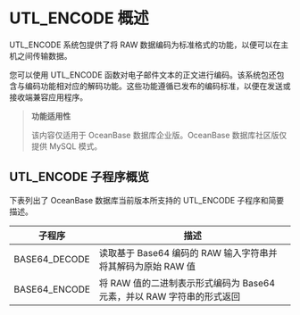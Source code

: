 UTL_ENCODE 概述 
==================================

UTL_ENCODE 系统包提供了将 RAW 数据编码为标准格式的功能，以便可以在主机之间传输数据。

您可以使用 UTL_ENCODE 函数对电子邮件文本的正文进行编码。该系统包还包含与编码功能相对应的解码功能。这些功能遵循已发布的编码标准，以便在发送或接收端兼容应用程序。

>**功能适用性**
>
>该内容仅适用于 OceanBase 数据库企业版。OceanBase 数据库社区版仅提供 MySQL 模式。

UTL_ENCODE 子程序概览 
-------------------------------------

下表列出了 OceanBase 数据库当前版本所支持的 UTL_ENCODE 子程序和简要描述。


|      子程序      |                           描述                            |
|---------------|---------------------------------------------------------|
| BASE64_DECODE | 读取基于 Base64 编码的 RAW 输入字符串并将其解码为原始 RAW 值 |
| BASE64_ENCODE | 将 RAW 值的二进制表示形式编码为 Base64 元素，并以 RAW 字符串的形式返回            |


